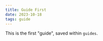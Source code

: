 ```yaml
---
title: Guide First
date: 2023-10-18
tags: guide
---
```


This is the first "guide", saved within `guides`.